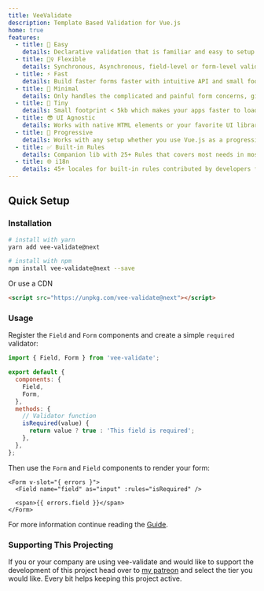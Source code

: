 ```yaml
---
title: VeeValidate
description: Template Based Validation for Vue.js
home: true
features:
  - title: 🍞 Easy
    details: Declarative validation that is familiar and easy to setup
  - title: 🧘‍♀️ Flexible
    details: Synchronous, Asynchronous, field-level or form-level validation
  - title: ⚡️ Fast
    details: Build faster forms faster with intuitive API and small footprint
  - title: 🏏 Minimal
    details: Only handles the complicated and painful form concerns, gives you full control over everything else
  - title: 🍤 Tiny
    details: Small footprint < 5kb which makes your apps faster to load
  - title: 😎 UI Agnostic
    details: Works with native HTML elements or your favorite UI library components
  - title: 🦾 Progressive
    details: Works with any setup whether you use Vue.js as a progressive enhancement or in a complex setup
  - title: ✅ Built-in Rules
    details: Companion lib with 25+ Rules that covers most needs in most web applications
  - title: 🌐 i18n
    details: 45+ locales for built-in rules contributed by developers from all over the world
---
```


## Quick Setup

### Installation

```bash
# install with yarn
yarn add vee-validate@next

# install with npm
npm install vee-validate@next --save
```

Or use a CDN

```html
<script src="https://unpkg.com/vee-validate@next"></script>
```

### Usage

Register the `Field` and `Form` components and create a simple `required` validator:

```js
import { Field, Form } from 'vee-validate';

export default {
  components: {
    Field,
    Form,
  },
  methods: {
    // Validator function
    isRequired(value) {
      return value ? true : 'This field is required';
    },
  },
};
```

Then use the `Form` and `Field` components to render your form:

```vue
<Form v-slot="{ errors }">
  <Field name="field" as="input" :rules="isRequired" />

  <span>{{ errors.field }}</span>
</Form>
```

For more information continue reading the [Guide](/guide/overview).

### Supporting This Projecting

If you or your company are using vee-validate and would like to support the development of this project head over to [my patreon](https://www.patreon.com/logaretm) and select the tier you would like. Every bit helps keeping this project active.
